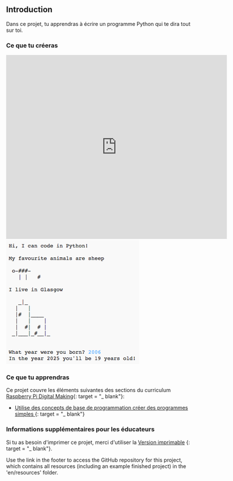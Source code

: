 ## Introduction

Dans ce projet, tu apprendras à écrire un programme Python qui te dira tout sur toi.

### Ce que tu créeras

<div class="trinket">
  <iframe src="https://trinket.io/embed/python/a1f663ae0d?outputOnly=true&start=result" width="600" height="500" frameborder="0" marginwidth="0" marginheight="0" allowfullscreen>
  </iframe>
  <img src="images/me-final.png">
</div>

### Ce que tu apprendras

Ce projet couvre les éléments suivantes des sections du curriculum [ Raspberry Pi Digital Making](http://rpf.io/curriculum){: target = "_ blank"}:

+ [ Utilise des concepts de base de programmation créer des programmes simples ](https://www.raspberrypi.org/curriculum/programming/creator) {: target = "_ blank"}

### Informations supplémentaires pour les éducateurs

Si tu as besoin d'imprimer ce projet, merci d'utiliser la [Version imprimable](https://projects.raspberrypi.org/en/projects/about-me/print) {: target = "_ blank"}.

Use the link in the footer to access the GitHub repository for this project, which contains all resources (including an example finished project) in the 'en/resources' folder.